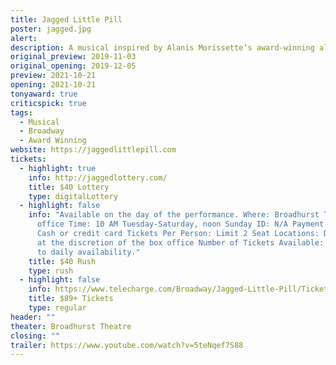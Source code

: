 ```yaml
---
title: Jagged Little Pill
poster: jagged.jpg
alert: 
description: A musical inspired by Alanis Morissette’s award-winning album.
original_preview: 2019-11-03
original_opening: 2019-12-05
preview: 2021-10-21
opening: 2021-10-21
tonyaward: true
criticspick: true
tags: 
  - Musical
  - Broadway
  - Award Winning
website: https://jaggedlittlepill.com
tickets:
  - highlight: true
    info: http://jaggedlottery.com/
    title: $40 Lottery
    type: digitalLottery
  - highlight: false
    info: "Available on the day of the performance. Where: Broadhurst Theatre box
      office Time: 10 AM Tuesday-Saturday, noon Sunday ID: N/A Payment Method:
      Cash or credit card Tickets Per Person: Limit 2 Seat Locations: Determined
      at the discretion of the box office Number of Tickets Available: Subject
      to daily availability."
    title: $40 Rush
    type: rush
  - highlight: false
    info: https://www.telecharge.com/Broadway/Jagged-Little-Pill/Ticket
    title: $89+ Tickets
    type: regular
header: ""
theater: Broadhurst Theatre
closing: ""
trailer: https://www.youtube.com/watch?v=5teNqef7S88
---
```

